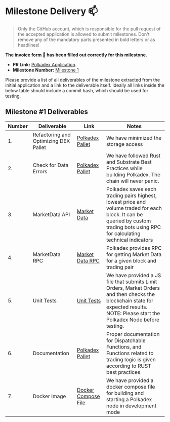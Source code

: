 # Milestone Delivery :mailbox:

> Only the GitHub account, which is responsible for the pull request of the accepted application is allowed to submit milestones. Don't remove any of the mandatory parts presented in bold letters or as headlines!

**The [invoice form :pencil:](https://forms.gle/8Wx7nxtq8fKrsuEz8) has been filled out correctly for this milestone.**  

* **PR Link:** [Polkadex Application](https://github.com/w3f/Open-Grants-Program/pull/50). 
* **Milestone Number:** [Milestone 1](https://github.com/w3f/Open-Grants-Program/blob/master/applications/polkadex.md#milestone-1----optimize-trading-algorithm--check-for-data-errors)

Please provide a list of all deliverables of the milestone extracted from the initial application and a link to the deliverable itself. Ideally all links inside the below table should include a commit hash, which should be used for testing.
## Milestone #1 Deliverables
| Number | Deliverable | Link | Notes |
| ------------- | ------------- | ------------- |------------- |
| 1. | Refactoring and Optimizing DEX Pallet |[Polkadex Pallet](https://github.com/Polkadex-Substrate/Polkadex/blob/17f5d0faa079b1fadc44c24b784d430eaf8b037c/pallets/polkadex/src/lib.rs)| We have minimized the storage access| 
| 2.  | Check for Data Errors | [Polkadex Pallet](https://github.com/Polkadex-Substrate/Polkadex/blob/17f5d0faa079b1fadc44c24b784d430eaf8b037c/pallets/polkadex/src/lib.rs) | We have followed Rust and Substrate Best Practices while building Polkadex. The chain will never panic.| 
| 3. | MarketData API  | [Market Data](https://github.com/Polkadex-Substrate/Polkadex/blob/17f5d0faa079b1fadc44c24b784d430eaf8b037c/pallets/polkadex/src/lib.rs#L113) | Polkadex saves each trading pairs highest, lowest price and volume traded for each block. It can be queried by custom trading bots using RPC for calculating technical indicators|
| 4. | MarketData RPC | [Market Data RPC](https://github.com/Polkadex-Substrate/Polkadex/blob/17f5d0faa079b1fadc44c24b784d430eaf8b037c/pallets/polkadex/rpc/src/lib.rs#L33) | Polkadex provides RPC for getting Market Data for a given block and trading pair |
| 5. | Unit Tests | [Unit Tests](https://github.com/Polkadex-Substrate/Polkadex/blob/17f5d0faa079b1fadc44c24b784d430eaf8b037c/tests/engine-tests/basic-tests.js) | We have provided a JS file that submits Limit Orders, Market Orders and then checks the blockchain state for expected results. NOTE: Please start the Polkadex Node before testing. |
| 6. | Documentation | [Polkadex Pallet](https://github.com/Polkadex-Substrate/Polkadex/blob/17f5d0faa079b1fadc44c24b784d430eaf8b037c/pallets/polkadex/src/lib.rs#L128) | Proper documentation for Dispatchable Functions, and Functions related to trading logic is given according to RUST best practices |
| 7. | Docker Image | [Docker Compose File](https://github.com/Polkadex-Substrate/Polkadex/blob/17f5d0faa079b1fadc44c24b784d430eaf8b037c/docker-compose.yml) | We have provided a docker compose file for building and starting a Polkadex node in development mode |


